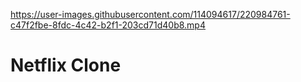 

https://user-images.githubusercontent.com/114094617/220984761-c47f2fbe-8fdc-4c42-b2f1-203cd71d40b8.mp4

# Netflix Clone
